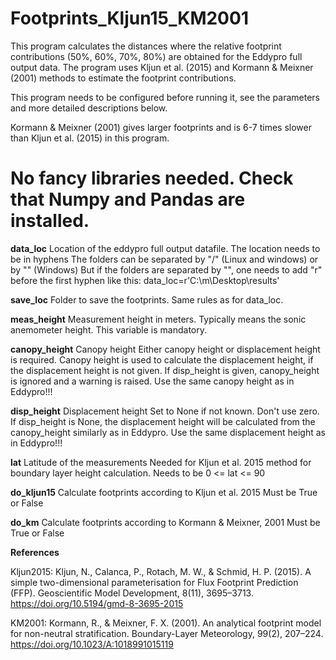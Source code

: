 **Footprints_Kljun15_KM2001**
=
This program calculates the distances where the relative footprint contributions
(50%, 60%, 70%, 80%) are obtained for the Eddypro full output data. The program
uses Kljun et al. (2015) and Kormann & Meixner (2001) methods to estimate
the footprint contributions.

This program needs to be configured before running it, see the parameters and
more detailed descriptions below.

Kormann & Meixner (2001) gives larger footprints and is 6-7 times slower than 
Kljun et al. (2015) in this program.

No fancy libraries needed. Check that Numpy and Pandas are installed.
=
**data_loc**
Location of the eddypro full output datafile.
The location needs to be in hyphens
The folders can be separated by "/" (Linux and windows) or by "\" (Windows)
But if the folders are separated by "\", one needs to add "r" before the first hyphen like this:
data_loc=r'C:\m\Desktop\results\'

**save_loc**
Folder to save the footprints. Same rules as for data_loc.

**meas_height**
Measurement height in meters. Typically means the sonic anemometer height. 
This variable is mandatory.

**canopy_height**
Canopy height
Either canopy height or displacement height is required. Canopy height is used
to calculate the displacement height, if the displacement height is not given.
If disp_height is given, canopy_height is ignored and a warning is raised.
Use the same canopy height as in Eddypro!!!

**disp_height**
Displacement height
Set to None if not known. Don't use zero.
If disp_height is None, the displacement height will be calculated from the
canopy_height similarly as in Eddypro.
Use the same displacement height as in Eddypro!!!

**lat**
Latitude of the measurements
Needed for Kljun et al. 2015 method for boundary layer height calculation.
Needs to be 0 <= lat <= 90

**do_kljun15**
Calculate footprints according to Kljun et al. 2015
Must be True or False

**do_km**
Calculate footprints according to Kormann & Meixner, 2001
Must be True or False


**References**

Kljun2015:
Kljun, N., Calanca, P., Rotach, M. W., & Schmid, H. P. (2015). A simple 
two-dimensional parameterisation for Flux Footprint Prediction (FFP). 
Geoscientific Model Development, 8(11), 3695–3713. 
https://doi.org/10.5194/gmd-8-3695-2015

KM2001:
Kormann, R., & Meixner, F. X. (2001). An analytical footprint model for 
non-neutral stratification. Boundary-Layer Meteorology, 99(2), 207–224. 
https://doi.org/10.1023/A:1018991015119
